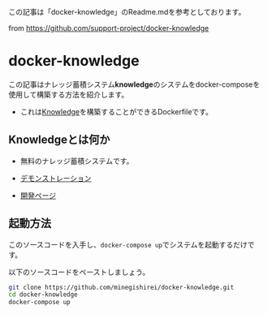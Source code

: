 


この記事は「docker-knowledge」のReadme.mdを参考としております。

from https://github.com/support-project/docker-knowledge

# docker-knowledge

この記事はナレッジ蓄積システム**knowledge**のシステムをdocker-composeを使用して構築する方法を紹介します。

- これは[Knowledge](https://github.com/support-project/knowledge)を構築することができるDockerfileです。


## Knowledgeとは何か
- 無料のナレッジ蓄積システムです。

- [デモンストレーション](https://support-project.org/knowledge/index)

- [開発ページ](https://support-project.org/knowledge_info/index)



## 起動方法

このソースコードを入手し、`docker-compose up`でシステムを起動するだけです。

以下のソースコードをペーストしましょう。

```sh
git clone https://github.com/minegishirei/docker-knowledge.git
cd docker-knowledge
docker-compose up
```

